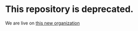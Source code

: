 # This repository is __deprecated__.

We are live on [this new organization](https://github.com/nonsible/nonsbile)
